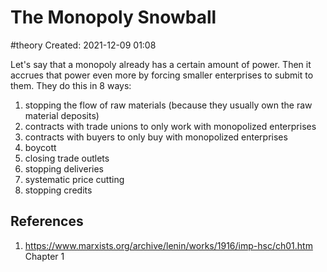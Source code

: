 # The Monopoly Snowball
#theory
Created: 2021-12-09 01:08

Let's say that a monopoly already has a certain amount of power. Then it accrues that power even more by forcing smaller enterprises to submit to them. They do this in 8 ways:

1) stopping the flow of raw materials (because they usually own the raw material deposits)
2) contracts with trade unions to only work with monopolized enterprises
3) contracts with buyers to only buy with monopolized enterprises
4) boycott
5) closing trade outlets
6) stopping deliveries 
7) systematic price cutting
8) stopping credits


## References
1. https://www.marxists.org/archive/lenin/works/1916/imp-hsc/ch01.htm Chapter 1